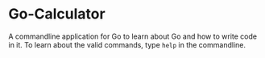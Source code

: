 # Go-Calculator
A commandline application for Go to learn about Go and how to write code in it. To learn about the valid commands, type `help` in the commandline.
